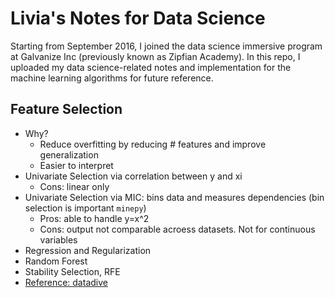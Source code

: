 # Livia's Notes for Data Science
Starting from September 2016, I joined the data science immersive program at Galvanize Inc 
(previously known as Zipfian Academy). In this repo, I uploaded my data science-related notes 
and implementation for the machine learning algorithms for future reference.


## Feature Selection
- Why? 
  - Reduce overfitting by reducing # features and improve generalization
  - Easier to interpret
- Univariate Selection via correlation between y and xi
  - Cons: linear only
- Univariate Selection via MIC: bins data and measures dependencies (bin selection is important `minepy`)
  - Pros: able to handle y=x^2
  - Cons: output not comparable acroess datasets. Not for continuous variables
- Regression and Regularization
- Random Forest
- Stability Selection, RFE
- [Reference: datadive](http://blog.datadive.net/category/feature-selection/)


